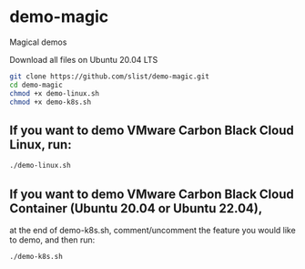 # demo-magic
Magical demos

Download all files on Ubuntu 20.04 LTS

``` sh
git clone https://github.com/slist/demo-magic.git
cd demo-magic
chmod +x demo-linux.sh
chmod +x demo-k8s.sh
```

## If you want to demo VMware Carbon Black Cloud Linux, run:
``` sh
./demo-linux.sh
```

## If you want to demo VMware Carbon Black Cloud Container (Ubuntu 20.04 or Ubuntu 22.04),  
at the end of demo-k8s.sh, comment/uncomment the feature you would like to demo, and then run:
``` sh
./demo-k8s.sh
```
